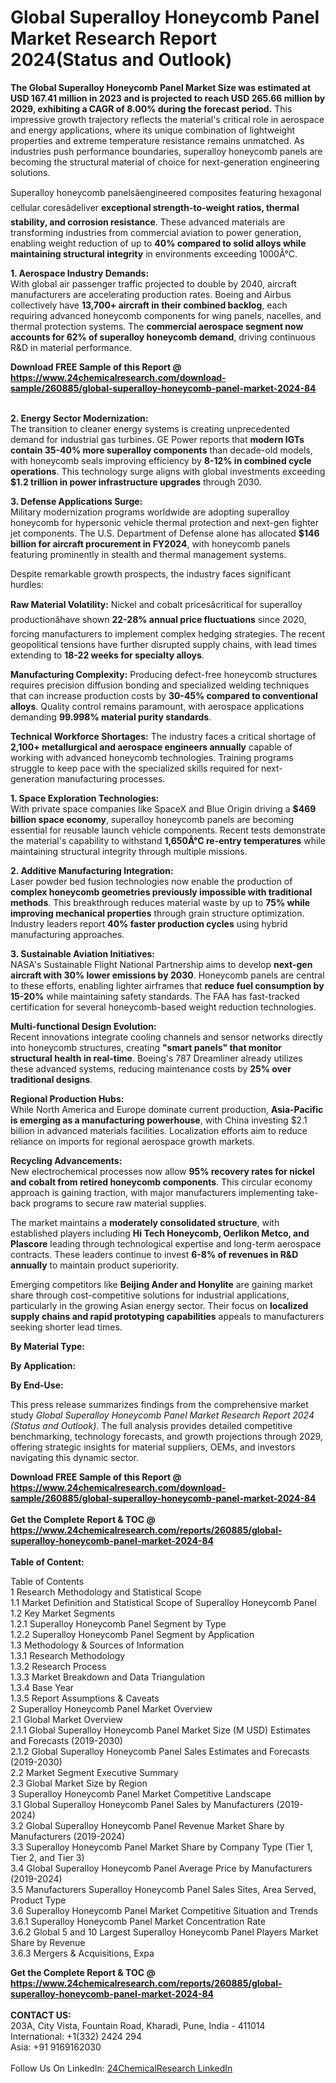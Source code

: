 <h1>Global Superalloy Honeycomb Panel Market Research Report 2024(Status and Outlook)</h1><p><strong>The Global Superalloy Honeycomb Panel Market Size was estimated at USD 167.41 million in 2023 and is projected to reach USD 265.66 million by 2029, exhibiting a CAGR of 8.00% during the forecast period.</strong> This impressive growth trajectory reflects the material's critical role in aerospace and energy applications, where its unique combination of lightweight properties and extreme temperature resistance remains unmatched. As industries push performance boundaries, superalloy honeycomb panels are becoming the structural material of choice for next-generation engineering solutions.</p><p>Superalloy honeycomb panelsâengineered composites featuring hexagonal cellular coresâdeliver <strong>exceptional strength-to-weight ratios, thermal stability, and corrosion resistance</strong>. These advanced materials are transforming industries from commercial aviation to power generation, enabling weight reduction of up to <strong>40% compared to solid alloys while maintaining structural integrity</strong> in environments exceeding 1000Â°C.</p><p><strong>1. Aerospace Industry Demands:</strong><br>
With global air passenger traffic projected to double by 2040, aircraft manufacturers are accelerating production rates. Boeing and Airbus collectively have <strong>13,700+ aircraft in their combined backlog</strong>, each requiring advanced honeycomb components for wing panels, nacelles, and thermal protection systems. The <strong>commercial aerospace segment now accounts for 62% of superalloy honeycomb demand</strong>, driving continuous R&amp;D in material performance.</p><div><b>Download FREE Sample of this Report @ 
            <a href="https://www.24chemicalresearch.com/download-sample/260885/global-superalloy-honeycomb-panel-market-2024-84">
            https://www.24chemicalresearch.com/download-sample/260885/global-superalloy-honeycomb-panel-market-2024-84</a></b></div><br><p><strong>2. Energy Sector Modernization:</strong><br>
The transition to cleaner energy systems is creating unprecedented demand for industrial gas turbines. GE Power reports that <strong>modern IGTs contain 35-40% more superalloy components</strong> than decade-old models, with honeycomb seals improving efficiency by <strong>8-12% in combined cycle operations</strong>. This technology surge aligns with global investments exceeding <strong>$1.2 trillion in power infrastructure upgrades</strong> through 2030.</p><p><strong>3. Defense Applications Surge:</strong><br>
Military modernization programs worldwide are adopting superalloy honeycomb for hypersonic vehicle thermal protection and next-gen fighter jet components. The U.S. Department of Defense alone has allocated <strong>$146 billion for aircraft procurement in FY2024</strong>, with honeycomb panels featuring prominently in stealth and thermal management systems.</p><p>Despite remarkable growth prospects, the industry faces significant hurdles:</p><p><strong>Raw Material Volatility:</strong> Nickel and cobalt pricesâcritical for superalloy productionâhave shown <strong>22-28% annual price fluctuations</strong> since 2020, forcing manufacturers to implement complex hedging strategies. The recent geopolitical tensions have further disrupted supply chains, with lead times extending to <strong>18-22 weeks for specialty alloys</strong>.</p><p><strong>Manufacturing Complexity:</strong> Producing defect-free honeycomb structures requires precision diffusion bonding and specialized welding techniques that can increase production costs by <strong>30-45% compared to conventional alloys</strong>. Quality control remains paramount, with aerospace applications demanding <strong>99.998% material purity standards</strong>.</p><p><strong>Technical Workforce Shortages:</strong> The industry faces a critical shortage of <strong>2,100+ metallurgical and aerospace engineers annually</strong> capable of working with advanced honeycomb technologies. Training programs struggle to keep pace with the specialized skills required for next-generation manufacturing processes.</p><p><strong>1. Space Exploration Technologies:</strong><br>
With private space companies like SpaceX and Blue Origin driving a <strong>$469 billion space economy</strong>, superalloy honeycomb panels are becoming essential for reusable launch vehicle components. Recent tests demonstrate the material's capability to withstand <strong>1,650Â°C re-entry temperatures</strong> while maintaining structural integrity through multiple missions.</p><p><strong>2. Additive Manufacturing Integration:</strong><br>
Laser powder bed fusion technologies now enable the production of <strong>complex honeycomb geometries previously impossible with traditional methods</strong>. This breakthrough reduces material waste by up to <strong>75% while improving mechanical properties</strong> through grain structure optimization. Industry leaders report <strong>40% faster production cycles</strong> using hybrid manufacturing approaches.</p><p><strong>3. Sustainable Aviation Initiatives:</strong><br>
NASA's Sustainable Flight National Partnership aims to develop <strong>next-gen aircraft with 30% lower emissions by 2030</strong>. Honeycomb panels are central to these efforts, enabling lighter airframes that <strong>reduce fuel consumption by 15-20%</strong> while maintaining safety standards. The FAA has fast-tracked certification for several honeycomb-based weight reduction technologies.</p><p><strong>Multi-functional Design Evolution:</strong><br>
	Recent innovations integrate cooling channels and sensor networks directly into honeycomb structures, creating <strong>"smart panels" that monitor structural health in real-time</strong>. Boeing's 787 Dreamliner already utilizes these advanced systems, reducing maintenance costs by <strong>25% over traditional designs</strong>.</p><p><strong>Regional Production Hubs:</strong><br>
	While North America and Europe dominate current production, <strong>Asia-Pacific is emerging as a manufacturing powerhouse</strong>, with China investing $2.1 billion in advanced materials facilities. Localization efforts aim to reduce reliance on imports for regional aerospace growth markets.</p><p><strong>Recycling Advancements:</strong><br>
	New electrochemical processes now allow <strong>95% recovery rates for nickel and cobalt from retired honeycomb components</strong>. This circular economy approach is gaining traction, with major manufacturers implementing take-back programs to secure raw material supplies.</p><p>The market maintains a <strong>moderately consolidated structure</strong>, with established players including <strong>Hi Tech Honeycomb, Oerlikon Metco, and Plascore</strong> leading through technological expertise and long-term aerospace contracts. These leaders continue to invest <strong>6-8% of revenues in R&amp;D annually</strong> to maintain product superiority.</p><p>Emerging competitors like <strong>Beijing Ander and Honylite</strong> are gaining market share through cost-competitive solutions for industrial applications, particularly in the growing Asian energy sector. Their focus on <strong>localized supply chains and rapid prototyping capabilities</strong> appeals to manufacturers seeking shorter lead times.</p><p><strong>By Material Type:</strong></p><p><strong>By Application:</strong></p><p><strong>By End-Use:</strong></p><p>This press release summarizes findings from the comprehensive market study <em>Global Superalloy Honeycomb Panel Market Research Report 2024 (Status and Outlook)</em>. The full analysis provides detailed competitive benchmarking, technology forecasts, and growth projections through 2029, offering strategic insights for material suppliers, OEMs, and investors navigating this dynamic sector.</p><div><b>Download FREE Sample of this Report @ 
            <a href="https://www.24chemicalresearch.com/download-sample/260885/global-superalloy-honeycomb-panel-market-2024-84">
            https://www.24chemicalresearch.com/download-sample/260885/global-superalloy-honeycomb-panel-market-2024-84</a></b></div><br><div><b>Get the Complete Report & TOC @ 
            <a href="https://www.24chemicalresearch.com/reports/260885/global-superalloy-honeycomb-panel-market-2024-84">
            https://www.24chemicalresearch.com/reports/260885/global-superalloy-honeycomb-panel-market-2024-84</a></b></div><br>
            <b>Table of Content:</b><p>Table of Contents<br />
1 Research Methodology and Statistical Scope<br />
1.1 Market Definition and Statistical Scope of Superalloy Honeycomb Panel<br />
1.2 Key Market Segments<br />
1.2.1 Superalloy Honeycomb Panel Segment by Type<br />
1.2.2 Superalloy Honeycomb Panel Segment by Application<br />
1.3 Methodology & Sources of Information<br />
1.3.1 Research Methodology<br />
1.3.2 Research Process<br />
1.3.3 Market Breakdown and Data Triangulation<br />
1.3.4 Base Year<br />
1.3.5 Report Assumptions & Caveats<br />
2 Superalloy Honeycomb Panel Market Overview<br />
2.1 Global Market Overview<br />
2.1.1 Global Superalloy Honeycomb Panel Market Size (M USD) Estimates and Forecasts (2019-2030)<br />
2.1.2 Global Superalloy Honeycomb Panel Sales Estimates and Forecasts (2019-2030)<br />
2.2 Market Segment Executive Summary<br />
2.3 Global Market Size by Region<br />
3 Superalloy Honeycomb Panel Market Competitive Landscape<br />
3.1 Global Superalloy Honeycomb Panel Sales by Manufacturers (2019-2024)<br />
3.2 Global Superalloy Honeycomb Panel Revenue Market Share by Manufacturers (2019-2024)<br />
3.3 Superalloy Honeycomb Panel Market Share by Company Type (Tier 1, Tier 2, and Tier 3)<br />
3.4 Global Superalloy Honeycomb Panel Average Price by Manufacturers (2019-2024)<br />
3.5 Manufacturers Superalloy Honeycomb Panel Sales Sites, Area Served, Product Type<br />
3.6 Superalloy Honeycomb Panel Market Competitive Situation and Trends<br />
3.6.1 Superalloy Honeycomb Panel Market Concentration Rate<br />
3.6.2 Global 5 and 10 Largest Superalloy Honeycomb Panel Players Market Share by Revenue<br />
3.6.3 Mergers & Acquisitions, Expa</p><div><b>Get the Complete Report & TOC @ 
            <a href="https://www.24chemicalresearch.com/reports/260885/global-superalloy-honeycomb-panel-market-2024-84">
            https://www.24chemicalresearch.com/reports/260885/global-superalloy-honeycomb-panel-market-2024-84</a></b></div><br><b>CONTACT US:</b><br>
            203A, City Vista, Fountain Road, Kharadi, Pune, India - 411014<br>
            International: +1(332) 2424 294<br>
            Asia: +91 9169162030 <br><br>
            Follow Us On LinkedIn: <a href="https://www.linkedin.com/company/24chemicalresearch/">24ChemicalResearch LinkedIn</a>